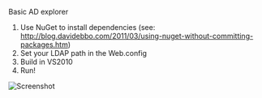 Basic AD explorer

1. Use NuGet to install dependencies (see: http://blog.davidebbo.com/2011/03/using-nuget-without-committing-packages.htm)
2. Set your LDAP path in the Web.config
3. Build in VS2010 
4. Run!

![Screenshot](//github.com/cameronharris/ADExplorer/raw/master/Images/Screenshot.png)

